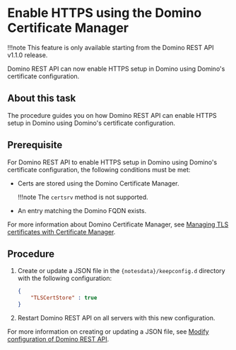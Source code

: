 # Enable HTTPS using the Domino Certificate Manager

!!!note
    This feature is only available starting from the Domino REST API v1.1.0 release. 

Domino REST API can now enable HTTPS setup in Domino using Domino's certificate configuration.

## About this task 

The procedure guides you on how Domino REST API can enable HTTPS setup in Domino using Domino's certificate configuration.

## Prerequisite

For Domino REST API to enable HTTPS setup in Domino using Domino's certificate configuration, the following conditions must be met:

- Certs are stored using the Domino Certificate Manager. 
            
    !!!note
        The `certsrv` method is not supported.
            
- An entry matching the Domino FQDN exists. 

For more information about Domino Certificate Manager, see [Managing TLS certificates with Certificate Manager](https://help.hcl-software.com/domino/14.0.0/admin/secu_le_using_certificate_manager.html?hl=certificate%2Cmanager).

## Procedure

1. Create or update a JSON file in the `{notesdata}/keepconfig.d` directory with the following configuration:

    ```json
    {
        "TLSCertStore" : true
    }
    ```
    
2. Restart Domino REST API on all servers with this new configuration.

For more information on creating or updating a JSON file, see [Modify configuration of Domino REST API](../install/modifyconfig.md). 
